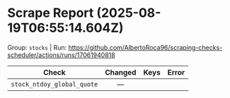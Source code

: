 # Scrape Report (2025-08-19T06:55:14.604Z)

Group: `stocks`  |  Run: https://github.com/AlbertoRoca96/scraping-checks-scheduler/actions/runs/17061940818

| Check | Changed | Keys | Error |
|---|:---:|:--|:--|
| `stock_ntdoy_global_quote` | — |  |  |
